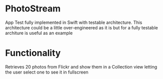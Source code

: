 # PhotoStream
App Test fully implemented in Swift with testable architecture.
This architecture could be a little over-engineered as it is but for a fully testable architure is useful as an example

# Functionality 
Retrieves 20 photos from Flickr and show them in a Collection view letting the user select one to see it in fullscreen

